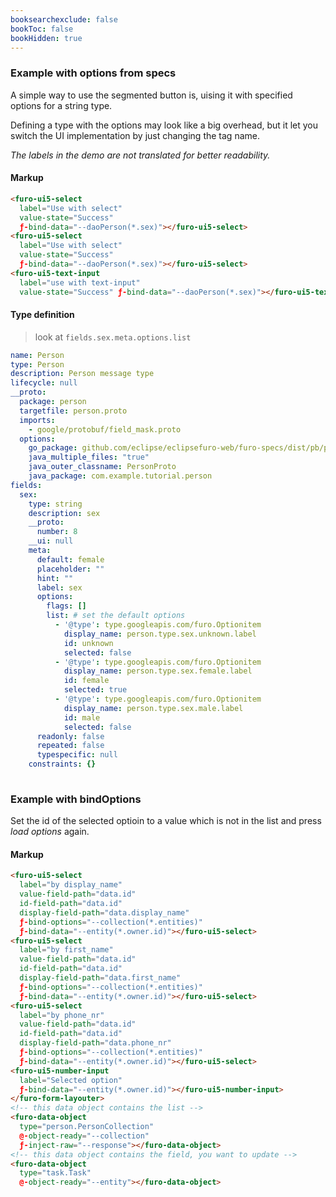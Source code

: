 ```yaml
---
booksearchexclude: false
bookToc: false
bookHidden: true
---
```


### Example with options from specs
A simple way to use the segmented button is, uising it with specified options for a string type.

Defining a type with the options may look like a big overhead, but it let you switch the UI implementation by just changing
the tag name.

*The labels in the demo are not translated for better readability.*

<script type="module" src="/init.js"></script>

<furo-demo-snippet>
<template>
<furo-form-layouter four>
<furo-ui5-select
  label="Use with select"
  ƒ-bind-data="--daoPerson(*.sex)">
  	<div slot="valueStateMessage">Information message. </div>
  </furo-ui5-select>
<furo-ui5-select
  label="Use with select"
  value-state="Success" 
  ƒ-bind-data="--daoPerson(*.sex)"></furo-ui5-select>
<furo-ui5-text-input
  label="use with text-input"
  value-state="Success" ƒ-bind-data="--daoPerson(*.sex)"></furo-ui5-text-input>
</furo-form-layouter>
<furo-data-object type="person.Person" @-object-ready="--daoPerson"></furo-data-object>
</template>
</furo-demo-snippet>

#### Markup
```html
<furo-ui5-select
  label="Use with select"
  value-state="Success"
  ƒ-bind-data="--daoPerson(*.sex)"></furo-ui5-select>
<furo-ui5-select
  label="Use with select"
  value-state="Success"
  ƒ-bind-data="--daoPerson(*.sex)"></furo-ui5-select>
<furo-ui5-text-input
  label="use with text-input"
  value-state="Success" ƒ-bind-data="--daoPerson(*.sex)"></furo-ui5-text-input>
```

#### Type definition
> look at `fields.sex.meta.options.list`
```yaml
name: Person
type: Person
description: Person message type
lifecycle: null
__proto:
  package: person
  targetfile: person.proto
  imports:
    - google/protobuf/field_mask.proto
  options:
    go_package: github.com/eclipse/eclipsefuro-web/furo-specs/dist/pb/person;personpb
    java_multiple_files: "true"
    java_outer_classname: PersonProto
    java_package: com.example.tutorial.person
fields:
  sex:
    type: string
    description: sex
    __proto:
      number: 8
    __ui: null
    meta:
      default: female
      placeholder: ""
      hint: ""
      label: sex
      options:
        flags: []
        list: # set the default options
          - '@type': type.googleapis.com/furo.Optionitem
            display_name: person.type.sex.unknown.label
            id: unknown
            selected: false
          - '@type': type.googleapis.com/furo.Optionitem
            display_name: person.type.sex.female.label
            id: female
            selected: true
          - '@type': type.googleapis.com/furo.Optionitem
            display_name: person.type.sex.male.label
            id: male
            selected: false
      readonly: false
      repeated: false
      typespecific: null
    constraints: {}
    
```



### Example with bindOptions
Set the id of the selected optioin to a value which is not in the list and press *load options* again.

<furo-demo-snippet>
<template>
<button @-click="--read1">load options</button>
<furo-form-layouter one>
  <furo-ui5-select
    label="by display_name"
    value-field-path="data.id" 
    id-field-path="data.id" 
    display-field-path="data.display_name" 
    ƒ-bind-options="--collection(*.entities)" 
    ƒ-bind-data="--entity(*.owner.id)"></furo-ui5-select>
  <furo-ui5-select
    label="by first_name"
    value-field-path="data.id"
    id-field-path="data.id" 
    display-field-path="data.first_name" 
    ƒ-bind-options="--collection(*.entities)" 
    ƒ-bind-data="--entity(*.owner.id)"></furo-ui5-select>
  <furo-ui5-select 
    label="by phone_nr"
    value-field-path="data.id" 
    id-field-path="data.id" 
    display-field-path="data.phone_nr" 
    ƒ-bind-options="--collection(*.entities)" 
    ƒ-bind-data="--entity(*.owner.id)"></furo-ui5-select>
  <furo-ui5-number-input 
    label="Selected option" 
    ƒ-bind-data="--entity(*.owner.id)"></furo-ui5-number-input>
  </furo-form-layouter>
  <furo-data-object 
    type="person.PersonCollection"
    @-object-ready="--collection" 
    ƒ-inject-raw="--response"></furo-data-object>
  <furo-data-object 
    type="task.Task"
    @-object-ready="--entity"></furo-data-object>
  <furo-fetch-json
    ƒ-fetch="--read1"
    src="/mockdata/persons/list.json"
    @-data="--response"
    ></furo-fetch-json>
</template>
</furo-demo-snippet>

#### Markup
```html
<furo-ui5-select
  label="by display_name"
  value-field-path="data.id"
  id-field-path="data.id"
  display-field-path="data.display_name"
  ƒ-bind-options="--collection(*.entities)"
  ƒ-bind-data="--entity(*.owner.id)"></furo-ui5-select>
<furo-ui5-select
  label="by first_name"
  value-field-path="data.id"
  id-field-path="data.id"
  display-field-path="data.first_name"
  ƒ-bind-options="--collection(*.entities)"
  ƒ-bind-data="--entity(*.owner.id)"></furo-ui5-select>
<furo-ui5-select
  label="by phone_nr"
  value-field-path="data.id"
  id-field-path="data.id"
  display-field-path="data.phone_nr"
  ƒ-bind-options="--collection(*.entities)"
  ƒ-bind-data="--entity(*.owner.id)"></furo-ui5-select>
<furo-ui5-number-input
  label="Selected option"
  ƒ-bind-data="--entity(*.owner.id)"></furo-ui5-number-input>
</furo-form-layouter>
<!-- this data object contains the list -->
<furo-data-object
  type="person.PersonCollection"
  @-object-ready="--collection"
  ƒ-inject-raw="--response"></furo-data-object>
<!-- this data object contains the field, you want to update -->
<furo-data-object
  type="task.Task"
  @-object-ready="--entity"></furo-data-object>
```
